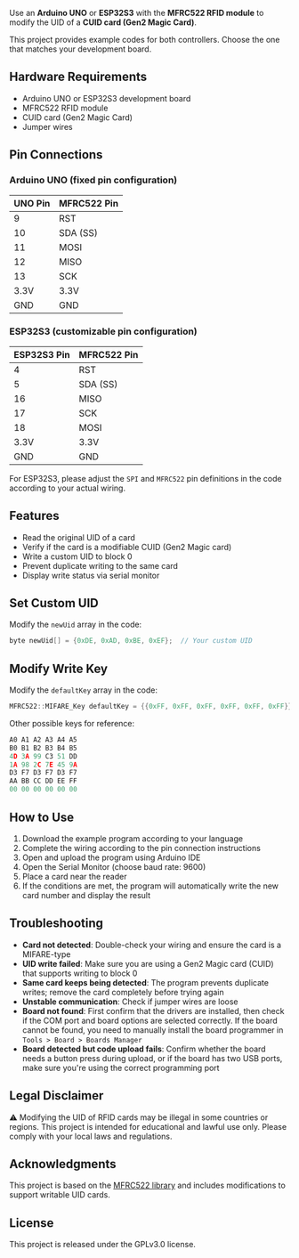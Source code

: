 Use an **Arduino UNO** or **ESP32S3** with the **MFRC522 RFID module** to modify the UID of a **CUID card (Gen2 Magic Card)**.

This project provides example codes for both controllers. Choose the one that matches your development board.

## Hardware Requirements

* Arduino UNO or ESP32S3 development board
* MFRC522 RFID module
* CUID card (Gen2 Magic Card)
* Jumper wires

## Pin Connections

### Arduino UNO (fixed pin configuration)

| UNO Pin | MFRC522 Pin |
| ------- | ----------- |
| 9       | RST         |
| 10      | SDA (SS)    |
| 11      | MOSI        |
| 12      | MISO        |
| 13      | SCK         |
| 3.3V    | 3.3V        |
| GND     | GND         |

### ESP32S3 (customizable pin configuration)

| ESP32S3 Pin | MFRC522 Pin |
| ----------- | ----------- |
| 4           | RST         |
| 5           | SDA (SS)    |
| 16          | MISO        |
| 17          | SCK         |
| 18          | MOSI        |
| 3.3V        | 3.3V        |
| GND         | GND         |

For ESP32S3, please adjust the `SPI` and `MFRC522` pin definitions in the code according to your actual wiring.

## Features

* Read the original UID of a card
* Verify if the card is a modifiable CUID (Gen2 Magic card)
* Write a custom UID to block 0
* Prevent duplicate writing to the same card
* Display write status via serial monitor

## Set Custom UID

Modify the `newUid` array in the code:

```cpp
byte newUid[] = {0xDE, 0xAD, 0xBE, 0xEF};  // Your custom UID
```

## Modify Write Key

Modify the `defaultKey` array in the code:

```cpp
MFRC522::MIFARE_Key defaultKey = {{0xFF, 0xFF, 0xFF, 0xFF, 0xFF, 0xFF}};
```

Other possible keys for reference:
```cpp
A0 A1 A2 A3 A4 A5
B0 B1 B2 B3 B4 B5
4D 3A 99 C3 51 DD
1A 98 2C 7E 45 9A
D3 F7 D3 F7 D3 F7
AA BB CC DD EE FF
00 00 00 00 00 00
```

## How to Use

1. Download the example program according to your language
2. Complete the wiring according to the pin connection instructions
3. Open and upload the program using Arduino IDE
4. Open the Serial Monitor (choose baud rate: 9600)
5. Place a card near the reader
6. If the conditions are met, the program will automatically write the new card number and display the result

## Troubleshooting

* **Card not detected**: Double-check your wiring and ensure the card is a MIFARE-type
* **UID write failed**: Make sure you are using a Gen2 Magic card (CUID) that supports writing to block 0
* **Same card keeps being detected**: The program prevents duplicate writes; remove the card completely before trying again
* **Unstable communication**: Check if jumper wires are loose
* **Board not found**: First confirm that the drivers are installed, then check if the COM port and board options are selected correctly. If the board cannot be found, you need to manually install the board programmer in `Tools > Board > Boards Manager`
* **Board detected but code upload fails**: Confirm whether the board needs a button press during upload, or if the board has two USB ports, make sure you're using the correct programming port

## Legal Disclaimer

⚠️ Modifying the UID of RFID cards may be illegal in some countries or regions. This project is intended for educational and lawful use only. Please comply with your local laws and regulations.

## Acknowledgments

This project is based on the [MFRC522 library](https://github.com/miguelbalboa/rfid) and includes modifications to support writable UID cards.

## License

This project is released under the GPLv3.0 license.

